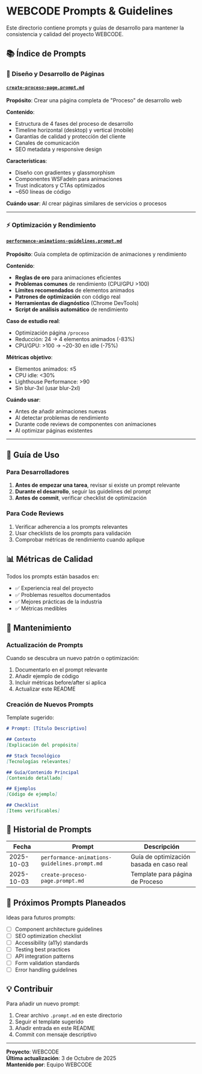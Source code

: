 # WEBCODE Prompts & Guidelines

Este directorio contiene prompts y guías de desarrollo para mantener la consistencia y calidad del proyecto WEBCODE.

## 📚 Índice de Prompts

### 🎨 Diseño y Desarrollo de Páginas

#### [`create-proceso-page.prompt.md`](./create-proceso-page.prompt.md)
**Propósito**: Crear una página completa de "Proceso" de desarrollo web

**Contenido**:
- Estructura de 4 fases del proceso de desarrollo
- Timeline horizontal (desktop) y vertical (mobile)
- Garantías de calidad y protección del cliente
- Canales de comunicación
- SEO metadata y responsive design

**Características**:
- Diseño con gradientes y glassmorphism
- Componentes WSFadeIn para animaciones
- Trust indicators y CTAs optimizados
- ~650 líneas de código

**Cuándo usar**: Al crear páginas similares de servicios o procesos

---

### ⚡ Optimización y Rendimiento

#### [`performance-animations-guidelines.prompt.md`](./performance-animations-guidelines.prompt.md)
**Propósito**: Guía completa de optimización de animaciones y rendimiento

**Contenido**:
- **Reglas de oro** para animaciones eficientes
- **Problemas comunes** de rendimiento (CPU/GPU >100)
- **Límites recomendados** de elementos animados
- **Patrones de optimización** con código real
- **Herramientas de diagnóstico** (Chrome DevTools)
- **Script de análisis automático** de rendimiento

**Caso de estudio real**:
- Optimización página `/proceso`
- Reducción: 24 → 4 elementos animados (-83%)
- CPU/GPU: >100 → ~20-30 en idle (-75%)

**Métricas objetivo**:
- Elementos animados: ≤5
- CPU idle: <30%
- Lighthouse Performance: >90
- Sin blur-3xl (usar blur-2xl)

**Cuándo usar**: 
- Antes de añadir animaciones nuevas
- Al detectar problemas de rendimiento
- Durante code reviews de componentes con animaciones
- Al optimizar páginas existentes

---

## 🎯 Guía de Uso

### Para Desarrolladores

1. **Antes de empezar una tarea**, revisar si existe un prompt relevante
2. **Durante el desarrollo**, seguir las guidelines del prompt
3. **Antes de commit**, verificar checklist de optimización

### Para Code Reviews

1. Verificar adherencia a los prompts relevantes
2. Usar checklists de los prompts para validación
3. Comprobar métricas de rendimiento cuando aplique

## 📊 Métricas de Calidad

Todos los prompts están basados en:
- ✅ Experiencia real del proyecto
- ✅ Problemas resueltos documentados
- ✅ Mejores prácticas de la industria
- ✅ Métricas medibles

## 🔄 Mantenimiento

### Actualización de Prompts

Cuando se descubra un nuevo patrón o optimización:
1. Documentarlo en el prompt relevante
2. Añadir ejemplo de código
3. Incluir métricas before/after si aplica
4. Actualizar este README

### Creación de Nuevos Prompts

Template sugerido:
```markdown
# Prompt: [Título Descriptivo]

## Contexto
[Explicación del propósito]

## Stack Tecnológico
[Tecnologías relevantes]

## Guía/Contenido Principal
[Contenido detallado]

## Ejemplos
[Código de ejemplo]

## Checklist
[Items verificables]
```

## 📝 Historial de Prompts

| Fecha | Prompt | Descripción |
|-------|--------|-------------|
| 2025-10-03 | `performance-animations-guidelines.prompt.md` | Guía de optimización basada en caso real |
| 2025-10-03 | `create-proceso-page.prompt.md` | Template para página de Proceso |

## 🚀 Próximos Prompts Planeados

Ideas para futuros prompts:
- [ ] Component architecture guidelines
- [ ] SEO optimization checklist
- [ ] Accessibility (a11y) standards
- [ ] Testing best practices
- [ ] API integration patterns
- [ ] Form validation standards
- [ ] Error handling guidelines

## 💡 Contribuir

Para añadir un nuevo prompt:
1. Crear archivo `.prompt.md` en este directorio
2. Seguir el template sugerido
3. Añadir entrada en este README
4. Commit con mensaje descriptivo

---

**Proyecto**: WEBCODE  
**Última actualización**: 3 de Octubre de 2025  
**Mantenido por**: Equipo WEBCODE
